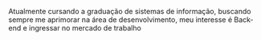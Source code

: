 Atualmente cursando a graduação de sistemas de informação, buscando sempre me aprimorar na área de desenvolvimento, meu interesse é Back-end e ingressar no mercado de trabalho
